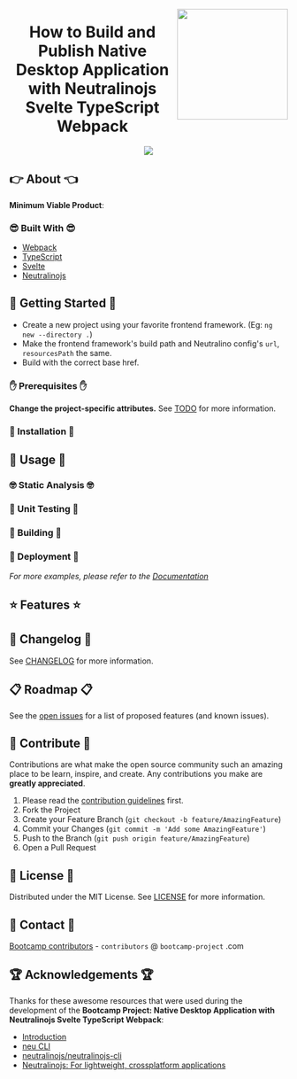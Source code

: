 <a href="https://bootcamp-project.com/" target="_blank"><img src="https://bootcamp-project.com/images/logo.png" align="right" height="200" /></a>

<h1 align="center">How to Build and Publish Native Desktop Application with Neutralinojs Svelte TypeScript Webpack</h1>

<div align="center">
<img src="https://img.shields.io/badge/Bootcamp-Project-blue?style=for-the-badge" />
</div>

## 👉 About 👈

**Minimum Viable Product**:

### 😎 Built With 😎

- [Webpack](https://webpack.js.org/)
- [TypeScript](https://www.typescriptlang.org/)
- [Svelte](https://svelte.dev/)
- [Neutralinojs](https://neutralino.js.org/)

## 📖 Getting Started 📖

- Create a new project using your favorite frontend framework. (Eg: `ng new --directory .`)
- Make the frontend framework's build path and Neutralino config's `url`, `resourcesPath` the same.
- Build with the correct base href.

### ✋ Prerequisites ✋

**Change the project-specific attributes.** See [TODO](TODO.md) for more information.

### 💪 Installation 💪

## 🚀 Usage 🚀

### 🤓 Static Analysis 🤓

### 🧐 Unit Testing 🧐

### 🤩 Building 🤩

### 🥳 Deployment 🥳

_For more examples, please refer to the [Documentation](https://native-desktop.rtfm.page)_

## ⭐️ Features ⭐️

## 📑 Changelog 📑

See [CHANGELOG](CHANGELOG) for more information.

## 📋 Roadmap 📋

See the [open issues](https://gitlab.com/the-bootcamp-project/boilerplates/svelte-browser-extension/-/issues) for a list of proposed features (and known issues).

## 🤝 Contribute 🤝

Contributions are what make the open source community such an amazing place to be learn, inspire, and create. Any contributions you make are **greatly appreciated**.

1. Please read the [contribution guidelines](docs/_media/code_of_conduct.md) first.
2. Fork the Project
3. Create your Feature Branch (`git checkout -b feature/AmazingFeature`)
4. Commit your Changes (`git commit -m 'Add some AmazingFeature'`)
5. Push to the Branch (`git push origin feature/AmazingFeature`)
6. Open a Pull Request

## 📜 License 📜

Distributed under the MIT License. See [LICENSE](LICENSE) for more information.

## 💌 Contact 💌

[Bootcamp contributors](https://bootcamp-project.com/) - `contributors` @ `bootcamp-project` .com

## 🏆 Acknowledgements 🏆

Thanks for these awesome resources that were used during the development of the **Bootcamp Project: Native Desktop Application with Neutralinojs Svelte TypeScript Webpack**:

- [Introduction](https://neutralino.js.org/docs/#/gettingstarted/firstapp)
- [neu CLI](https://neutralino.js.org/docs/cli/neu-cli)
- [neutralinojs/neutralinojs-cli](https://github.com/neutralinojs/neutralinojs-cli)
- [Neutralinojs: For lightweight, crossplatform applications](https://dev.to/ajeebkp23/neutralinojs-for-lightweight-crossplatform-applications-2odn)
